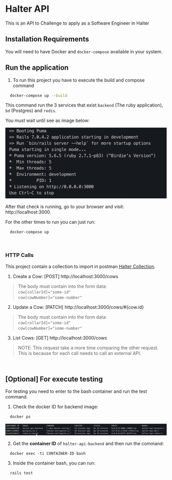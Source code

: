 # Halter API

This is an API to Challenge to apply as a Software Engineer in Halter

## Installation Requirements

You will need to have Docker and `docker-compose` available in your system.


## Run the application

1. To run this project you have to execute the build and compose command

```bash
  docker-compose up --build
```

This command run the 3 services that exist `backend` (The ruby application), `bd` (Postgres) and `redis`.

You must wait until see as image below:

![plot](./readme_images/1.png)

After that check is running, go to your browser and visit: http://localhost:3000.

For the other times to run you can just run: 
```bash
  docker-compose up
```

&nbsp;

### HTTP Calls

This project contain a collection to import in postman [ Halter Collection](./Halti%20Test.postman_collection.json). 

1. Create a Cow: [POST] http://localhost:3000/cows 
 > The body must contain into the form data:
 >  <br>
 >  `cow[collarId]="some-id"`
 > <br>
 > `cow[cowNumber]="some-number"`
2. Update a Cow: [PATCH] http://localhost:3000/cows/#{cow.id} 
> The body must contain into the form data:
 >  <br>
 >  `cow[collarId]="some-id"`
 > <br>
 > `cow[cowNumber]="some-number"`
 3. List Cows: [GET] http://localhost:3000/cows
 > NOTE: This request take a more time comparing the other request. This is because for each call needs to call an external API.
 

&nbsp;
&nbsp;
&nbsp;

## [Optional] For execute testing

For testing you need to enter to the bash container and run the test command. 

1. Check the docker ID for backend image: 

```bash
  docker ps
```

![plot](./readme_images/2.png)

2. Get the <strong>container ID</strong> of `halter-api-backend` and then run the command: 
```
  docker exec -ti CONTAINER-ID bash
```
3. Inside the container bash, you can run:
```
  rails test
``` 
